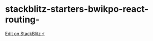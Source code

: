 # stackblitz-starters-bwikpo-react-routing-

[Edit on StackBlitz ⚡️](https://stackblitz.com/edit/stackblitz-starters-bwikpo)